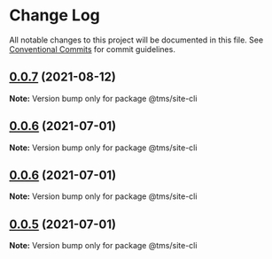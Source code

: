 # Change Log

All notable changes to this project will be documented in this file.
See [Conventional Commits](https://conventionalcommits.org) for commit guidelines.

## [0.0.7](https://git.taimei.com/hospital/site-front-repo/compare/@tms/site-cli@0.0.6...@tms/site-cli@0.0.7) (2021-08-12)

**Note:** Version bump only for package @tms/site-cli





## [0.0.6](https://git.taimei.com/hospital/site-front-repo/compare/@tms/site-cli@0.0.4...@tms/site-cli@0.0.6) (2021-07-01)

**Note:** Version bump only for package @tms/site-cli





## [0.0.6](https://git.taimei.com/hospital/site-front-repo/compare/@tms/site-cli@0.0.4...@tms/site-cli@0.0.6) (2021-07-01)

**Note:** Version bump only for package @tms/site-cli





## [0.0.5](https://git.taimei.com/hospital/site-front-repo/compare/@tms/site-cli@0.0.4...@tms/site-cli@0.0.5) (2021-07-01)

**Note:** Version bump only for package @tms/site-cli
